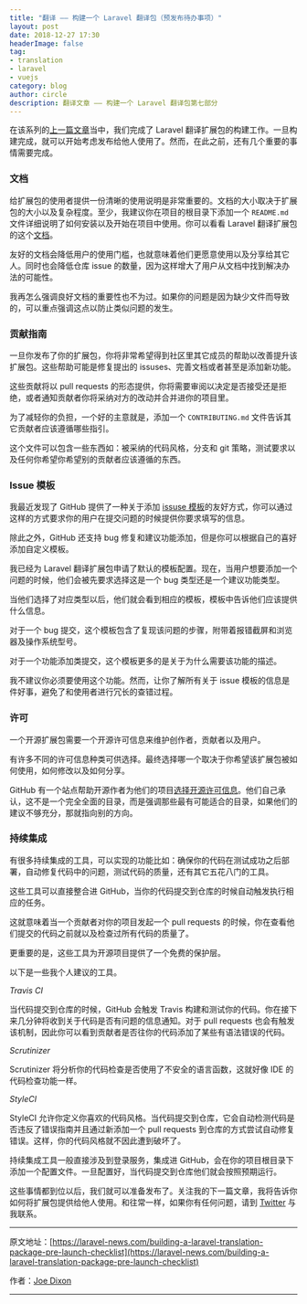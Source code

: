 ```yaml
---
title: "翻译 —— 构建一个 Laravel 翻译包（预发布待办事项）"
layout: post
date: 2018-12-27 17:30
headerImage: false
tag:
- translation
- laravel
- vuejs
category: blog
author: circle
description: 翻译文章 —— 构建一个 Laravel 翻译包第七部分
---
```


在该系列的[上一篇文章](https://laravel-news.com/building-database-driver)当中，我们完成了 Laravel 翻译扩展包的构建工作。一旦构建完成，就可以开始考虑发布给他人使用了。然而，在此之前，还有几个重要的事情需要完成。

### 文档

给扩展包的使用者提供一份清晰的使用说明是非常重要的。文档的大小取决于扩展包的大小以及复杂程度。至少，我建议你在项目的根目录下添加一个 `README.md` 文件详细说明了如何安装以及开始在项目中使用。你可以看看 Laravel 翻译扩展包的这个[文档](https://github.com/joedixon/laravel-translation/blob/master/readme.md)。

友好的文档会降低用户的使用门槛，也就意味着他们更愿意使用以及分享给其它人。同时也会降低仓库 issue 的数量，因为这样增大了用户从文档中找到解决办法的可能性。

我再怎么强调良好文档的重要性也不为过。如果你的问题是因为缺少文件而导致的，可以重点强调这点以防止类似问题的发生。

### 贡献指南

一旦你发布了你的扩展包，你将非常希望得到社区里其它成员的帮助以改善提升该扩展包。这些帮助可能是修复提出的 issuses、完善文档或者甚至是添加新功能。

这些贡献将以 pull requests 的形态提供，你将需要审阅以决定是否接受还是拒绝，或者通知贡献者你将采纳对方的改动并合并进你的项目里。

为了减轻你的负担，一个好的主意就是，添加一个 `CONTRIBUTING.md` 文件告诉其它贡献者应该遵循哪些指引。

这个文件可以包含一些东西如：被采纳的代码风格，分支和 git 策略，测试要求以及任何你希望你希望别的贡献者应该遵循的东西。

### Issue 模板

我最近发现了 GitHub 提供了一种关于添加 [issuse 模板](https://blog.github.com/2016-02-17-issue-and-pull-request-templates/)的友好方式，你可以通过这样的方式要求你的用户在提交问题的时候提供你要求填写的信息。

除此之外，GitHub 还支持 bug 修复和建议功能添加，但是你可以根据自己的喜好添加自定义模板。

我已经为 Laravel 翻译扩展包申请了默认的模板配置。现在，当用户想要添加一个问题的时候，他们会被先要求选择这是一个 bug 类型还是一个建议功能类型。

当他们选择了对应类型以后，他们就会看到相应的模板，模板中告诉他们应该提供什么信息。

对于一个 bug 提交，这个模板包含了复现该问题的步骤，附带着报错截屏和浏览器及操作系统型号。

对于一个功能添加类提交，这个模板更多的是关于为什么需要该功能的描述。

我不建议你必须要使用这个功能。然而，让你了解所有关于 issue 模板的信息是件好事，避免了和使用者进行冗长的查错过程。

### 许可

一个开源扩展包需要一个开源许可信息来维护创作者，贡献者以及用户。

有许多不同的许可信息种类可供选择。最终选择哪一个取决于你希望该扩展包被如何使用，如何修改以及如何分享。

GitHub 有一个站点帮助开源作者为他们的项目[选择开源许可信息](https://choosealicense.com/)。他们自己承认，这不是一个完全全面的目录，而是强调那些最有可能适合的目录，如果他们的建议不够充分，那就指向别的方向。

### 持续集成

有很多持续集成的工具，可以实现的功能比如：确保你的代码在测试成功之后部署，自动修复代码中的问题，测试代码的质量，还有其它五花八门的工具。

这些工具可以直接整合进 GitHub，当你的代码提交到仓库的时候自动触发执行相应的任务。

这就意味着当一个贡献者对你的项目发起一个 pull requests 的时候，你在查看他们提交的代码之前就以及检查过所有代码的质量了。

更重要的是，这些工具为开源项目提供了一个免费的保护层。

以下是一些我个人建议的工具。

*Travis CI*

当代码提交到仓库的时候，GitHub 会触发 Travis 构建和测试你的代码。你在接下来几分钟将收到关于代码是否有问题的信息通知。对于 pull requests 也会有触发该机制，因此你可以看到贡献者是否往你的代码添加了某些有语法错误的代码。

*Scrutinizer*

Scrutinizer 将分析你的代码检查是否使用了不安全的语言函数，这就好像 IDE 的代码检查功能一样。

*StyleCI*

StyleCI 允许你定义你喜欢的代码风格。当代码提交到仓库，它会自动检测代码是否违反了错误指南并且通过新添加一个 pull requests 到仓库的方式尝试自动修复错误。这样，你的代码风格就不因此遭到破坏了。

持续集成工具一般直接涉及到登录服务，集成进 GitHub，会在你的项目根目录下添加一个配置文件。一旦配置好，当代码提交到仓库他们就会按照预期运行。

这些事情都到位以后，我们就可以准备发布了。关注我的下一篇文章，我将告诉你如何将扩展包提供给他人使用。和往常一样，如果你有任何问题，请到 [Twitter](https://twitter.com/_joedixon) 与我联系。

---
原文地址：[https://laravel-news.com/building-a-laravel-translation-package-pre-launch-checklist](https://laravel-news.com/building-a-laravel-translation-package-pre-launch-checklist)

作者：[Joe Dixon](https://laravel-news.com/@joedixon)

---


